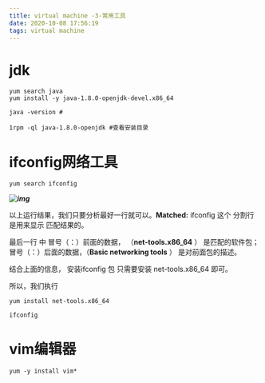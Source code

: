 ```yaml
---
title: virtual machine -3-常用工具
date: 2020-10-08 17:56:19
tags: virtual machine
---
```




# jdk

```shell
yum search java
yum install -y java-1.8.0-openjdk-devel.x86_64
```

```shell
java -version #

1rpm -ql java-1.8.0-openjdk #查看安装目录
```



# ifconfig网络工具



```
yum search ifconfig
```

***![img](https://www.linuxidc.com/upload/2018_10/181011090563194.png)***

以上运行结果，我们只要分析最好一行就可以。**Matched:** ifconfig 这个 分割行 是用来显示 匹配结果的。

最后一行 中 冒号（：）前面的数据， （**net-tools.x86_64** ） 是匹配的软件包；冒号（：）后面的数据，（**Basic networking tools** ） 是对前面包的描述。

结合上面的信息， 安装ifconfig 包 只需要安装 net-tools.x86_64 即可。

所以，我们执行 

```
yum install net-tools.x86_64
```

```shell
ifconfig
```





# vim编辑器

```
yum -y install vim*
```

